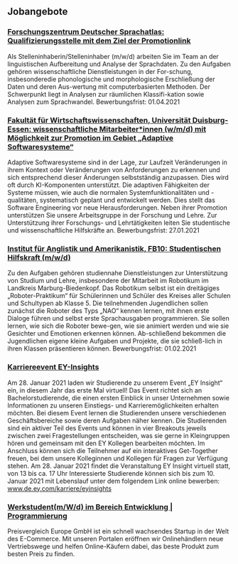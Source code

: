 ## Jobangebote

### [Forschungszentrum  Deutscher Sprachatlas:  Qualifizierungsstelle mit dem Ziel der Promotionlink](https://www.uni-marburg.de/de/universitaet/administration/verwaltung/dezernat2/personalabteilung/bewerber/stellen/wissenschaftliche-stellen/fb09-0002-wmz-290121-de.pdf)
Als Stelleninhaberin/Stelleninhaber (m/w/d) arbeiten Sie im Team an der linguistischen Aufbereitung und Analyse der Sprachdaten. Zu den Aufgaben gehören wissenschaftliche Dienstleistungen in der For-schung, insbesonderedie phonologische und morphologische Erschließung der Daten und deren Aus-wertung mit computerbasierten Methoden. Der Schwerpunkt liegt in Analysen zur räumlichen Klassifi-kation sowie Analysen zum Sprachwandel. Bewerbungsfrist: 01.04.2021

### [Fakultät für Wirtschaftswissenschaften, Universität Duisburg-Essen: wissenschaftliche Mitarbeiter*innen (w/m/d) mit Möglichkeit zur Promotion im Gebiet „Adaptive Softwaresysteme“](https://github.com/Fachschaft-FB12/Digitales-Brett/blob/master/Jobangebote/2021-01-27_2WiMi_Adaptive-Software-Systems_de.pdf)
Adaptive Softwaresysteme sind in der Lage, zur Laufzeit Veränderungen in ihrem Kontext oder Veränderungen von Anforderungen zu erkennen und sich entsprechend dieser Änderungen selbstständig anzupassen. Dies wird oft durch KI-Komponenten unterstützt. Die adaptiven Fähigkeiten der Systeme müssen, wie auch die normalen Systemfunktionalitäten und -qualitäten, systematisch geplant und entwickelt werden. Dies stellt das Software Engineering vor neue Herausforderungen. Neben ihrer Promotion unterstützen Sie unsere Arbeitsgruppe in der Forschung und Lehre. Zur Unterstützung ihrer Forschungs- und Lehrtätigkeiten leiten Sie studentische und wissenschaftliche Hilfskräfte an. Bewerbungsfrist: 27.01.2021

### [Institut für Anglistik und Amerikanistik, FB10: Studentischen Hilfskraft (m/w/d)](https://github.com/Fachschaft-FB12/Digitales-Brett/blob/master/Jobangebote/Robotikum_Kreis%20ab%20Februar%202021.pdf)
Zu den Aufgaben gehören studiennahe Dienstleistungen zur Unterstützung von Studium und Lehre, insbesondere der Mitarbeit im Robotikum im Landkreis Marburg-Biedenkopf.
Das Robotikum selbst ist ein dreitägiges „Roboter-Praktikum“ für Schülerinnen und Schüler des Kreises aller Schulen und Schultypen ab Klasse 5. Die teilnehmenden Jugendlichen sollen zunächst die Roboter des Typs „NAO“ kennen lernen, mit ihnen erste Dialoge führen und selbst erste Sprachausgaben programmieren. Sie sollen lernen, wie sich die Roboter bewe-gen, wie sie animiert werden und wie sie Gesichter und Emotionen erkennen können. Ab-schließend bekommen die Jugendlichen eigene kleine Aufgaben und Projekte, die sie schließ-lich in ihren Klassen präsentieren können. Bewerbungsfrist: 01.02.2021

### [Karriereevent EY-Insights](https://github.com/Fachschaft-FB12/Digitales-Brett/blob/main/Jobangebote/EY-Insights_Plakat_2021.pdf)
Am 28. Januar 2021 laden wir Studierende zu unserem Event „EY Insight“ ein, in diesem Jahr das erste Mal virtuell!
Das Event richtet sich an Bachelorstudierende, die einen ersten Einblick in unser Unternehmen sowie Informationen zu unseren Einstiegs- und Karrieremöglichkeiten erhalten möchten.
Bei diesem Event lernen die Studierenden unsere verschiedenen Geschäftsbereiche sowie deren Aufgaben näher kennen. Die Studierenden sind ein aktiver Teil des Events und können in vier Breakouts jeweils zwischen zwei Fragestellungen entscheiden, was sie gerne in Kleingruppen hören und gemeinsam mit den EY Kollegen bearbeiten möchten. Im Anschluss können sich die Teilnehmer auf ein interaktives Get-Together freuen, bei dem unsere Kolleginnen und Kollegen für Fragen zur Verfügung stehen.
Am 28. Januar 2021 findet die Veranstaltung EY Insight virtuell statt, von 13 bis ca. 17 Uhr
Interessierte Studierende können sich bis zum 10. Januar 2021 mit Lebenslauf unter dem folgendem Link online bewerben: www.de.ey.com/karriere/eyinsights

### [Werkstudent(m/W/d) im Bereich Entwicklung | Programmierung](https://github.com/Fachschaft-FB12/Digitales-Brett/blob/main/Jobangebote/Preisvergleich%20Europe%20GmbH%20Werksstudenten.pdf)
Preisvergleich Europe GmbH ist ein schnell wachsendes Startup in der Welt des E-Commerce. Mit unseren Portalen eröffnen wir Onlinehändlern neue Vertriebswege und helfen Online-Käufern dabei, das beste Produkt zum besten Preis zu finden.
